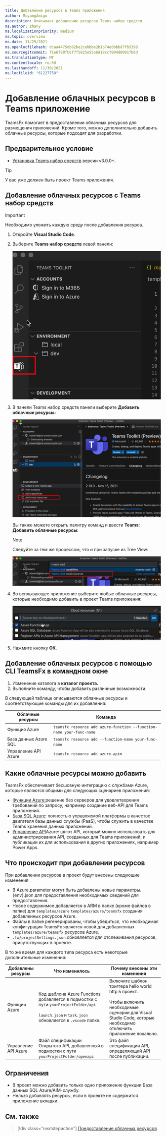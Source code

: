 ```yaml
---
title: Добавление ресурсов в Teams приложения
author: MuyangAmigo
description: Описывает добавление ресурсов Teams набор средств
ms.author: zhany
ms.localizationpriority: medium
ms.topic: overview
ms.date: 11/29/2021
ms.openlocfilehash: dcaa4475db62be2cebbbe2b1b74e0bbbd7fb5398
ms.sourcegitcommit: f1e6f90fb6f7f5825e55a6d18ccf004d0091fb6d
ms.translationtype: MT
ms.contentlocale: ru-RU
ms.lasthandoff: 11/30/2021
ms.locfileid: "61227758"
---
```

# <a name="add-cloud-resources-to-your-teams-app"></a>Добавление облачных ресурсов в Teams приложение

TeamsFx помогает в предоставлении облачных ресурсов для размещения приложений. Кроме того, можно дополнительно добавить облачные ресурсы, которые подходят для разработки.

## <a name="prerequisite"></a>Предварительное условие

* [Установка Teams набор средств](https://marketplace.visualstudio.com/items?itemName=TeamsDevApp.ms-teams-vscode-extension) версии v3.0.0+.

> [!TIP]
> У вас уже должен быть проект Teams приложения.

## <a name="add-cloud-resources-using-teams-toolkit"></a>Добавление облачных ресурсов с Teams набор средств

> [!IMPORTANT]
> Необходимо уложить каждую среду после добавления ресурса.

1. Откройте **Visual Studio Code**.
1. Выберите **Teams набор средств** левой панели:

    ![Активация Teams набор средств](./images/activate-teams-toolkit.png)

1. В панели Teams набор средств панели выберите **Добавить облачные ресурсы:**

    ![Добавление облачных ресурсов](./images/add-cloud-resources.png)

    Вы также можете открыть палитру команд и ввести **Teams: Добавить облачные ресурсы:**
    
    > [!NOTE]
    > Следуйте за тем же процессом, что и при запуске из Tree View:

    ![Альтернативные облачные ресурсы](./images/alternate-cloud-resources.png)

1. Во всплывающее приложение выберите любые облачные ресурсы, которые необходимо добавить в проект Teams приложения:

     ![Выбор облачных ресурсов](./images/select-cloud-resources.png)

1. Нажмите кнопку **ОК**.

## <a name="add-cloud-resources-using-teamsfx-cli-in-command-window"></a>Добавление облачных ресурсов с помощью CLI TeamsFx в командном окне

1. Изменение каталога в **каталог проекта.**
1. Выполните команду, чтобы добавить различные возможности.

В следующей таблице описываются облачные ресурсы и соответствующие команды для их добавления:

|Облачные ресурсы|Команда|
|---------------|----------|
| Функция Azure|`teamsfx resource add azure-function --function-name your-func-name`|
| База данных Azure SQL|`teamsfx resource add --function-name your-func-name`|
| Управление API Azure|`teamsfx resource add azure-apim`|

## <a name="what-cloud-resources-can-be-added"></a>Какие облачные ресурсы можно добавить

TeamsFx обеспечивает бесшовную интеграцию с службами Azure, которые являются общими для следующих сценариев приложений:

- [Функции Azure:](/azure/azure-functions/functions-overview)решение без серверов для удовлетворения требований по запросу, например создание веб-API для Teams приложений.
- [База SQL Azure](/azure/azure-sql/database/sql-database-paas-overview): полностью управляемой платформы в качестве двигателя базы данных службы (PaaS), чтобы служить в качестве Teams хранения данных приложений.
- [Управление API](/azure/azure-sql/database/sql-database-paas-overview)Azure: шлюз API, который можно использовать для администрирования API, созданных для Teams приложений, и публикации их для использования в других приложениях, например Power Apps.

## <a name="what-happens-when-you-add-resources"></a>Что происходит при добавлении ресурсов

При добавлении ресурсов в проект будут внесены следующие изменения:

- В Azure.parameter могут быть добавлены новые параметры. {env}.json для предоставления необходимых сведений для предоставления.
- Новое содержимое добавляется в ARM в папке (кроме файлов в папке) для `templates/azure` `templates/azure/teamsfx` создания добавленных ресурсов Azure.
- Файлы в папке регенерированы, чтобы убедиться, что необходимая конфигурация TeamsFx является новой для добавленных `templates/azure/teamsfx` ресурсов Azure.
- `.fx/projectSettings.json` обновляется для отслеживания ресурсов, присутствующих в проекте.

В то же время для каждого типа ресурса есть некоторые дополнительные изменения:

|Добавлены ресурсы|Что изменилось|Почему внесены эти изменения|
|---------------|---------------|-----------------------------|
|Функции Azure|Код шаблона Azure Functions добавляется в подмостки с пути `yourProjectFolder/api`</br></br>`launch.json` и `task.json` обновляется в `.vscode` папке.| Включите шаблон триггера hello world http в проект.</br></br> Чтобы включить необходимые сценарии для Visual Studio Code, которые необходимо отключить приложение локально.|
|Управление API Azure|Файл спецификации Открытого API, добавленный в подмостки с пути `yourProjectFolder/openapi`|Это файл спецификации API, определяющий API после публикации.|

## <a name="limitations"></a>Ограничения

- В проект можно добавить только одно приложение функции База данных SQL Azure/AIM-службу.
- Нельзя добавлять ресурсы, если в проекте не содержится приложение вкладки.

## <a name="see-also"></a>См. также

> [!div class="nextstepaction"]
> [Предоставление облачных ресурсов](provision.md)
